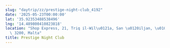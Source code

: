 ```yaml
---
slug: "daytrip/zz/prestige-night-club_4192"
date: '2025-05-23T00:00:00'
lat: '35.92353488538496'
lng: '14.489800410823818'
location: "Shop Express, 21, Triq il-Wil\u0121a, San \u0120iljan, \u010Aentrali, STJ\
  \ 3200, Malta"
title: Prestige Night Club
---
```



